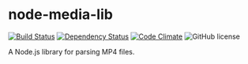# node-media-lib

[![Build Status](https://travis-ci.org/pipll/node-media-lib.svg?branch=master)](https://travis-ci.org/pipll/node-media-lib) [![Dependency Status](https://david-dm.org/pipll/node-media-lib.svg)](https://david-dm.org/pipll/node-media-lib) [![Code Climate](https://codeclimate.com/github/pipll/node-media-lib/badges/gpa.svg)](https://codeclimate.com/github/pipll/node-media-lib) ![GitHub license](https://img.shields.io/github/license/pipll/node-media-lib.svg)

A Node.js library for parsing MP4 files.
